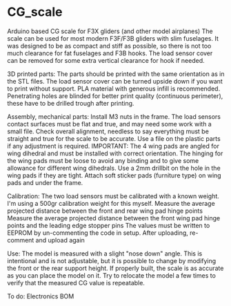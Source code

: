 # CG_scale
Arduino based CG scale for F3X gliders (and other model airplanes)
The scale can be used for most modern F3F/F3B gliders with slim fuselages. It was designed to be as compact and stiff as possible, so there is not too much clearance for fat fuselages and F3B hooks. The load sensor cover can be removed for some extra vertical clearance for hook if needed. 

3D printed parts:
The parts should be printed with the same orientation as in the STL files. The load sensor cover can be turned upside down if you want to print without support. PLA material with generous infill is recommended. Penetrating holes are blinded for better print quality (continuous perimeter), these have to be drilled trough after printing.

Assembly, mechanical parts:
Install M3 nuts in the frame. The load sensors contact surfaces must be flat and true, and may need some work with a small file. Check overall alignment, needless to say everything must be straight and true for the scale to be accurate. Use a file on the plastic parts if any adjustment is required. IMPORTANT: The 4 wing pads are angled for wing dihedral and must be installed with correct orientation. The hinging for the wing pads must be loose to avoid any binding and to give some allowance for different wing dihedrals. Use a 2mm drillbit on the hole in the wing pads if they are tight. Attach soft sticker pads (furniture type) on wing pads and under the frame.

Calibration:
The two load sensors must be calibrated with a known weight. I'm using a 500gr calibration weight for this myself.
Measure the average projected distance between the front and rear wing pad hinge points
Measure the average projected distance between the front wing pad hinge points and the leading edge stopper pins
The values must be written to EEPROM by un-commenting the code in setup.  After uploading, re-comment and upload again

Use:
The model is measured with a slight "nose down" angle. This is intentional and is not adjustable, but it is possible to change by modifying the front or the rear support height. If properly built, the scale is as accurate as you can place the model on it. Try to relocate the model a few times to verify that the measured CG value is repeatable.

To do:
Electronics
BOM
  
